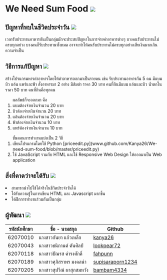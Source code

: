 # We Need Sum Food <img src="https://i.ibb.co/fMxTBg0/cutlery-2.png">
<h2>ปัญหาที่พบในชีวิตประจำวัน <img src="https://i.ibb.co/7SfKhq7/confused.png"></h2> 
<p> เวลารับประทานอาหารกันเป็นกลุ่มมักจะประสบปัญหาในการจ่ายค่าอาหารต่างๆ บางคนรับประทานไม่ครบทุกอย่าง บางคนก็รับประทานทั้งหมด 
อาจจะทำให้คนรับประทานไม่ครบทุกอย่างเสียเงินมากเกินความจำเป็น</p>
<h2>วิธีการแก้ปัญหา <img src="https://i.ibb.co/bKwR8HK/spanner.png"></h2> 
<p>สร้างโปรแกรมหารค่าอาหารโดยให้ค่าอาหารออกมาเป็นรายคน เช่น รับประทานอาหารกัน 5 คน มีแบม บิว แอ้น แพร์และฟ้า สั่งอาหารมา 2 อย่าง
 มีส้มตำ ราคา 30 บาท คนที่กินมีแบม แอ้นและบิว น้ำตกในราคา 50 บาท คนที่กินคือทุกคน</p>

<ol>ผลลัพธ์ก็จะออกมา คือ
<li>แบมต้องจ่ายเงินจำนวน 20 บาท</li>
<li>บิวต้องจ่ายเงินจำนวน 20 บาท</li>
<li>แอ้นต้องจ่ายเงินจำนวน 20 บาท</li>
<li>ฟ้าต้องจ่ายเงินจำนวน 10 บาท</li>
<li>แพร์ต้องจ่ายเงินจำนวน 10 บาท</li>
</ol> 
<ol>ขั้นตอนการทำงานแบ่งเป็น 2 วิธี
<li>เขียนโปรแกรมโดยใช้ Python
 [priceedit.py](www.github.com/Kanya26/We-need-sum-food/blob/master/priceedit.py)
 </li>
<li>ใช้ JavaScript รวมกับ HTML และใช้ Responsive Web Design ให้ออกมาเป็น Web application</li>
</ol>

<h2>สิ่งที่คาดว่าจะได้รับ   <img src="https://i.ibb.co/jgw28q7/light-bulb.png"> </h2>
<li>สามารถนำไปใช้ได้จริงในชีวิตประจำวันได้</li>
<li>ได้รับความรู้ในการเขียน HTML และ Javascript มากขึ้น</li>
<li>ได้ฝึกการทำงานร่วมกันเป็นกลุ่ม</li>


<h2>ผู้พัฒนา <img src="https://i.ibb.co/C7DnYt7/programmer.png"></h2>

รหัสนักศึกษา  | ชื่อ - นามสกุล  |  Github | 
----- | ----- | ----- |
62070010 | นางสาวกันยา แก้วเหล็ก | [kanya26](https://github.com/Kanya26) |
62070043 | นางสาวชนิกานต์ ตันศิลป์ | [lookpear72](https://github.com/lookpear72) |
62070118 | นางสาวปัณรส ดำรงศักดิ์ | [fahpunn](https://github.com/fahpunn) |
62070189 | นางสาวศุภิสราพร มงคลนำ | [supisaraporn1234](https://github.com/supisaraporn1234) |
62070205 | นางสาวสุปวีณ์ ผาสุกสมหวัง | [bambam4334](https://github.com/bambam4334) |
